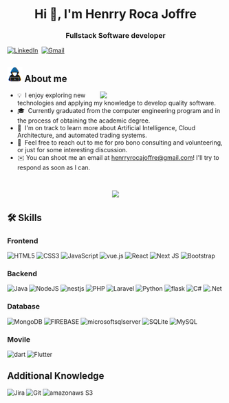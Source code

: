 <h1 align="center">Hi 👋, I'm Henrry Roca Joffre</h1>
<h3 align="center">Fullstack Software developer</h3>

<a href="https://www.linkedin.com/in/henrry-roca-joffre-hrj" target="_blank"><img src="https://img.shields.io/badge/linkedin-%230077B5.svg?&style=for-the-badge&logo=linkedin&logoColor=white" alt="LinkedIn" /></a>&nbsp;
<a href="mailto:henrryrocajoffre@gmail.com"><img src="https://img.shields.io/badge/gmail-%23D14836.svg?&style=for-the-badge&logo=gmail&logoColor=white" alt="Gmail"/></a>&nbsp;

## <picture><img src = "https://github.com/0xAbdulKhalid/0xAbdulKhalid/raw/main/assets/mdImages/about_me.gif" width = 35px></picture> **About me**

<img align="right" style="width:18rem; height:auto" src="https://media1.giphy.com/media/QpVUMRUJGokfqXyfa1/giphy.gif?cid=ecf05e47ium8frtkju0ermoy5of0pdqq0mgsg7adnpsanbbn&ep=v1_gifs_search&rid=giphy.gif&ct=g"/>

- 💡 &nbsp;I enjoy exploring new technologies and applying my knowledge to develop quality software.
- 🎓 &nbsp;Currently graduated from the computer engineering program and in the process of obtaining the academic degree.
- 🌱 &nbsp;I'm on track to learn more about Artificial Intelligence, Cloud Architecture, and automated trading systems.
- 💬 &nbsp;Feel free to reach out to me for pro bono consulting and volunteering, or just for some interesting discussion.
- ✉️ You can shoot me an email at henrryrocajoffre@gmail.com! I'll try to respond as soon as I can.

<!-- 📄 &nbsp;Please have a look at my [Résumé](https://www.adityavsingh.com/resume.html) for more details about me. I'm open to feedback and suggestions! -->

<br>

<p  align="center">
<img src="https://user-images.githubusercontent.com/73097560/115834477-dbab4500-a447-11eb-908a-139a6edaec5c.gif">             
<br>

## 🛠️ Skills

### Frontend
![HTML5](https://img.shields.io/badge/html5-%23E34F26.svg?style=for-the-badge&logo=html5&logoColor=white)
![CSS3](https://img.shields.io/badge/css3-%231572B6.svg?style=for-the-badge&logo=css3&logoColor=white)
![JavaScript](https://img.shields.io/badge/javascript-%23323330.svg?style=for-the-badge&logo=javascript&logoColor=%23F7DF1E)
![vue.js](https://img.shields.io/badge/vue.js-4FC08D?style=for-the-badge&logo=vue.js&logoColor=white)
![React](https://img.shields.io/badge/react-%2320232a.svg?style=for-the-badge&logo=react&logoColor=%2361DAFB)
![Next JS](https://img.shields.io/badge/Next-black?style=for-the-badge&logo=next.js&logoColor=white)
![Bootstrap](https://img.shields.io/badge/bootstrap-%23563D7C.svg?style=for-the-badge&logo=bootstrap&logoColor=white)

### Backend
![Java](https://img.shields.io/badge/java-%23ED8B00.svg?style=for-the-badge&logo=java&logoColor=white)
![NodeJS](https://img.shields.io/badge/node.js-6DA55F?style=for-the-badge&logo=node.js&logoColor=white)
![nestjs](https://img.shields.io/badge/nestjs-E0234E?style=for-the-badge&logo=nestjs&logoColor=white)
![PHP](https://img.shields.io/badge/PHP-777BB4?style=for-the-badge&logo=PHP&logoColor=white)
![Laravel](https://img.shields.io/badge/laravel-FF2D20.svg?style=for-the-badge&logo=laravel&logoColor=white)
![Python](https://img.shields.io/badge/python-3670A0?style=for-the-badge&logo=python&logoColor=ffdd54)
![flask](https://img.shields.io/badge/flask-000000?style=for-the-badge&logo=flask&logoColor=ffdd54)
![C#](https://img.shields.io/badge/csharp-512BD4.svg?style=for-the-badge&logo=csharp&logoColor=white)
![.Net](https://img.shields.io/badge/.NET-5C2D91?style=for-the-badge&logo=.net&logoColor=white)
<!--![TypeScript](https://img.shields.io/badge/typescript-%23007ACC.svg?style=for-the-badge&logo=typescript&logoColor=white)-->
<!--![TailwindCSS](https://img.shields.io/badge/tailwindcss-%2338B2AC.svg?style=for-the-badge&logo=tailwind-css&logoColor=white) -->
### Database
![MongoDB](https://img.shields.io/badge/MongoDB-%234ea94b.svg?style=for-the-badge&logo=mongodb&logoColor=white)
![FIREBASE](https://img.shields.io/badge/FIREBASE-5f6368?style=for-the-badge&logo=Firebase&FirebaseColor=white)
![microsoftsqlserver](https://img.shields.io/badge/microsoftsqlserver-DD344C?style=for-the-badge&logo=microsoftsqlserver&FirebaseColor=white)
![SQLite](https://img.shields.io/badge/sqlite-%2307405e.svg?style=for-the-badge&logo=sqlite&logoColor=white)
![MySQL](https://img.shields.io/badge/mysql-%2300f.svg?style=for-the-badge&logo=mysql&logoColor=white)

### Movile
![dart](https://img.shields.io/badge/dart-0175C2?style=for-the-badge&logo=dart&logoColor=#02569B)
![Flutter](https://img.shields.io/badge/flutter-02569B.svg?style=for-the-badge&logo=flutter&logoColor=#02569B)
<!--![Kotlin](https://img.shields.io/badge/kotlin-7F52FF.svg?style=for-the-badge&logo=kotlin&logoColor=white)-->

## Additional Knowledge

![Jira](https://img.shields.io/badge/jira-%230A0FFF.svg?style=for-the-badge&logo=jira&logoColor=white)
![Git](https://img.shields.io/badge/git-F05032.svg?style=for-the-badge&logo=git&logoColor=white)
![amazonaws S3](https://img.shields.io/badge/amazonaws-FF9900.svg?style=for-the-badge&logo=amazonaws&logoColor=white)
